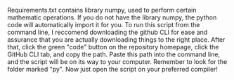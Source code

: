 Requirements.txt contains library numpy, used to perform certain mathematic operations. If you do not have the library numpy, the python code will automatically import it for you.
To run this script from the command line, I reccomend downloading the github CLI for ease and assurance that you are actually downloading things to the right place. After that, click the green "code" button on the repository homepage, click the GitHub CLI tab, and copy the path. Paste this path into the command line, and the script will be on its way to your computer. Remember to look for the folder marked "py".
Now just open the script on your preferred compiler!
